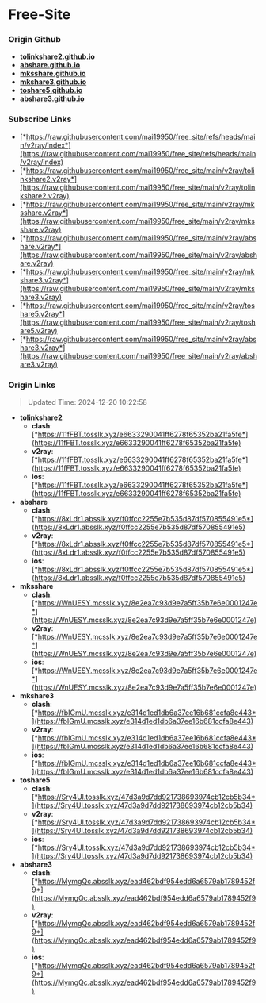 # Free-Site

### Origin Github

- [**tolinkshare2.github.io**](https://github.com/tolinkshare2/tolinkshare2.github.io)
- [**abshare.github.io**](https://github.com/abshare/abshare.github.io)
- [**mksshare.github.io**](https://github.com/mksshare/mksshare.github.io)
- [**mkshare3.github.io**](https://github.com/mkshare3/mkshare3.github.io)
- [**toshare5.github.io**](https://github.com/toshare5/toshare5.github.io)
- [**abshare3.github.io**](https://github.com/abshare3/abshare3.github.io)

### Subscribe Links

- [*https://raw.githubusercontent.com/mai19950/free_site/refs/heads/main/v2ray/index*](https://raw.githubusercontent.com/mai19950/free_site/refs/heads/main/v2ray/index)
- [*https://raw.githubusercontent.com/mai19950/free_site/main/v2ray/tolinkshare2.v2ray*](https://raw.githubusercontent.com/mai19950/free_site/main/v2ray/tolinkshare2.v2ray)
- [*https://raw.githubusercontent.com/mai19950/free_site/main/v2ray/mksshare.v2ray*](https://raw.githubusercontent.com/mai19950/free_site/main/v2ray/mksshare.v2ray)
- [*https://raw.githubusercontent.com/mai19950/free_site/main/v2ray/abshare.v2ray*](https://raw.githubusercontent.com/mai19950/free_site/main/v2ray/abshare.v2ray)
- [*https://raw.githubusercontent.com/mai19950/free_site/main/v2ray/mkshare3.v2ray*](https://raw.githubusercontent.com/mai19950/free_site/main/v2ray/mkshare3.v2ray)
- [*https://raw.githubusercontent.com/mai19950/free_site/main/v2ray/toshare5.v2ray*](https://raw.githubusercontent.com/mai19950/free_site/main/v2ray/toshare5.v2ray)
- [*https://raw.githubusercontent.com/mai19950/free_site/main/v2ray/abshare3.v2ray*](https://raw.githubusercontent.com/mai19950/free_site/main/v2ray/abshare3.v2ray)

### Origin Links

> Updated Time: 2024-12-20 10:22:58

- **tolinkshare2**
  - **clash**: [*https://11fFBT.tosslk.xyz/e6633290041ff6278f65352ba21fa5fe*](https://11fFBT.tosslk.xyz/e6633290041ff6278f65352ba21fa5fe)
  - **v2ray**: [*https://11fFBT.tosslk.xyz/e6633290041ff6278f65352ba21fa5fe*](https://11fFBT.tosslk.xyz/e6633290041ff6278f65352ba21fa5fe)
  - **ios**: [*https://11fFBT.tosslk.xyz/e6633290041ff6278f65352ba21fa5fe*](https://11fFBT.tosslk.xyz/e6633290041ff6278f65352ba21fa5fe)
- **abshare**
  - **clash**: [*https://8xLdr1.absslk.xyz/f0ffcc2255e7b535d87df570855491e5*](https://8xLdr1.absslk.xyz/f0ffcc2255e7b535d87df570855491e5)
  - **v2ray**: [*https://8xLdr1.absslk.xyz/f0ffcc2255e7b535d87df570855491e5*](https://8xLdr1.absslk.xyz/f0ffcc2255e7b535d87df570855491e5)
  - **ios**: [*https://8xLdr1.absslk.xyz/f0ffcc2255e7b535d87df570855491e5*](https://8xLdr1.absslk.xyz/f0ffcc2255e7b535d87df570855491e5)
- **mksshare**
  - **clash**: [*https://WnUESY.mcsslk.xyz/8e2ea7c93d9e7a5ff35b7e6e0001247e*](https://WnUESY.mcsslk.xyz/8e2ea7c93d9e7a5ff35b7e6e0001247e)
  - **v2ray**: [*https://WnUESY.mcsslk.xyz/8e2ea7c93d9e7a5ff35b7e6e0001247e*](https://WnUESY.mcsslk.xyz/8e2ea7c93d9e7a5ff35b7e6e0001247e)
  - **ios**: [*https://WnUESY.mcsslk.xyz/8e2ea7c93d9e7a5ff35b7e6e0001247e*](https://WnUESY.mcsslk.xyz/8e2ea7c93d9e7a5ff35b7e6e0001247e)
- **mkshare3**
  - **clash**: [*https://fbIGmU.mcsslk.xyz/e314d1ed1db6a37ee16b681ccfa8e443*](https://fbIGmU.mcsslk.xyz/e314d1ed1db6a37ee16b681ccfa8e443)
  - **v2ray**: [*https://fbIGmU.mcsslk.xyz/e314d1ed1db6a37ee16b681ccfa8e443*](https://fbIGmU.mcsslk.xyz/e314d1ed1db6a37ee16b681ccfa8e443)
  - **ios**: [*https://fbIGmU.mcsslk.xyz/e314d1ed1db6a37ee16b681ccfa8e443*](https://fbIGmU.mcsslk.xyz/e314d1ed1db6a37ee16b681ccfa8e443)
- **toshare5**
  - **clash**: [*https://Sry4Ul.tosslk.xyz/47d3a9d7dd921738693974cb12cb5b34*](https://Sry4Ul.tosslk.xyz/47d3a9d7dd921738693974cb12cb5b34)
  - **v2ray**: [*https://Sry4Ul.tosslk.xyz/47d3a9d7dd921738693974cb12cb5b34*](https://Sry4Ul.tosslk.xyz/47d3a9d7dd921738693974cb12cb5b34)
  - **ios**: [*https://Sry4Ul.tosslk.xyz/47d3a9d7dd921738693974cb12cb5b34*](https://Sry4Ul.tosslk.xyz/47d3a9d7dd921738693974cb12cb5b34)
- **abshare3**
  - **clash**: [*https://MymgQc.absslk.xyz/ead462bdf954edd6a6579ab1789452f9*](https://MymgQc.absslk.xyz/ead462bdf954edd6a6579ab1789452f9)
  - **v2ray**: [*https://MymgQc.absslk.xyz/ead462bdf954edd6a6579ab1789452f9*](https://MymgQc.absslk.xyz/ead462bdf954edd6a6579ab1789452f9)
  - **ios**: [*https://MymgQc.absslk.xyz/ead462bdf954edd6a6579ab1789452f9*](https://MymgQc.absslk.xyz/ead462bdf954edd6a6579ab1789452f9)
